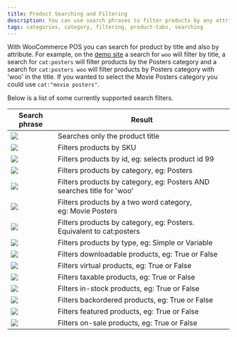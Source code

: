 ```yaml
---
title: Product Searching and Filtering
description: You can use search phrases to filter products by any attribute such as id, category and type.
tags: categories, category, filtering, product-tabs, searching
---
```




With WooCommerce POS you can search for product by title and also by attribute. For example, on the [demo site](http://demo.wcpos.com/pos/) a search for `woo` will filter by title, a search for `cat:posters` will filter products by the Posters category and a search for `cat:posters woo` will filter products by Posters category with 'woo' in the title. If you wanted to select the Movie Posters category you could use `cat:"movie posters"`. 

Below is a list of some currently supported search filters.



| Search phrase | Result |
| - | - |
| ![](http://wcpos.com/wp-content/uploads/2014/08/free-text-e1409502417821.png) | Searches only the product title |
| ![](http://wcpos.com/wp-content/uploads/2014/08/sku-filter-e1410938118873.png) | Filters products by SKU |
| ![](http://wcpos.com/wp-content/uploads/2014/08/id-search-e1409502457358.png) | Filters products by id, eg: selects product id 99 |
| ![](http://wcpos.com/wp-content/uploads/2014/08/cat-search-e1409502508278.png) | Filters products by category, eg: Posters |
| ![](http://wcpos.com/wp-content/uploads/2014/08/title-and-cat-search-e1409502540535.png) | Filters products by category, eg: Posters AND searches title for 'woo' |
| ![](http://wcpos.com/wp-content/uploads/2014/08/two-word-category-search-e1409502574502.png) | Filters products by a two word category, eg: Movie Posters |
| ![](http://wcpos.com/wp-content/uploads/2014/08/category-search-e1409502610687.png) | Filters products by category, eg: Posters. Equivalent to cat:posters |
| ![](http://wcpos.com/wp-content/uploads/2014/08/type-search-e1409502851612.png) | Filters products by type, eg: Simple or Variable |
| ![](http://wcpos.com/wp-content/uploads/2014/08/downloadable-search-e1409502879164.png) | Filters downloadable products, eg: True or False |
| ![](http://wcpos.com/wp-content/uploads/2014/08/virtual-search-e1409502927583.png) | Filters virtual products, eg: True or False |
| ![](http://wcpos.com/wp-content/uploads/2014/08/taxable-search-e1409503208546.png) | Filters taxable products, eg: True or False |
| ![](http://wcpos.com/wp-content/uploads/2014/08/in-stock-products-search-e1409503248198.png) | Filters in-stock products, eg: True or False |
| ![](http://wcpos.com/wp-content/uploads/2014/08/backordered-search-e1409503278121.png) | Filters backordered products, eg: True or False |
| ![](http://wcpos.com/wp-content/uploads/2014/08/featured-search-e1409503309290.png) | Filters featured products, eg: True or False |
| ![](http://wcpos.com/wp-content/uploads/2014/08/on-sale-products-e1409503335151.png) | Filters on-sale products, eg: True or False |